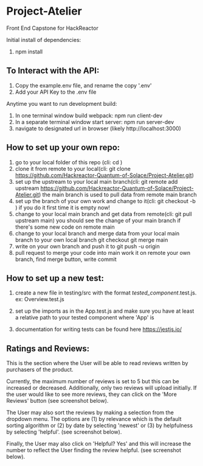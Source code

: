 # Project-Atelier
Front End Capstone for HackReactor

Initial install of dependencies:
1. npm install

## To Interact with the API:
1. Copy the example.env file, and rename the copy '.env'
2. Add your API Key to the .env file

Anytime you want to run development build:
1. In one terminal window build webpack: npm run client-dev
2. In a separate terminal window start server: npm run server-dev
3. navigate to designated url in browser (likely http://localhost:3000)

## How to set up your own repo:
1. go to your local folder of this repo (cli: cd <FolderName>)
2. clone it from remote to your local(cli: git clone https://github.com/Hackreactor-Quantum-of-Solace/Project-Atelier.git)
3. set up the upstream to your local main branch(cli: git remote add upstream https://github.com/Hackreactor-Quantum-of-Solace/Project-Atelier.git)
the main branch is used to pull data from remote main branch
4. set up the branch of your own work and change to it(cli: git checkout -b <your branch name>)
if you do it first time it is empty now!
5. change to your local main branch and get data from remote(cli: git pull upstream main)
you should see the change of your main branch if there's some new code on remote main
6. change to your local branch and merge data from your local main branch to your own local branch
git checkout <your branch name>
git merge main
7. write on your own branch and push it to <remote your branch>
git push -u origin <branch name you want to create on remote>
8. pull request to merge your code into main
work it on remote your own branch, find merge button, write commit

## How to set up a new test:
1. create a new file in testing/src with the format *tested_component*.test.js. ex: Overview.test.js

2. set up the imports as in the App.test.js and make sure you have at least a relative path to your tested component where 'App' is

3. documentation for writing tests can be found here https://jestjs.io/

## Ratings and Reviews:

This is the section where the User will be able to read reviews written by purchasers of the product.

Currently, the maximum number of reviews is set to 5 but this can be increased or decreased. Additionally, only two reviews will upload initially. If the user would like to see more reviews, they can click on the 'More Reviews' button (see screenshot below).

<insert screenshot>

The User may also sort the reviews by making a selection from the dropdown menu. The options are (1) by relevance which is the default sorting algorithm or (2) by date by selecting 'newest' or (3) by helpfulness by selecting 'helpful'.  (see screenshot below).

<insert screenshot>

Finally, the User may also click on 'Helpful? Yes' and this will increase the number to reflect the User finding the review helpful. (see screenshot below).

<insert screenshot>
